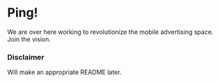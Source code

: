 # Ping!
We are over here working to revolutionize the mobile advertising space. Join
the vision.

### Disclaimer
Will make an appropriate README later.